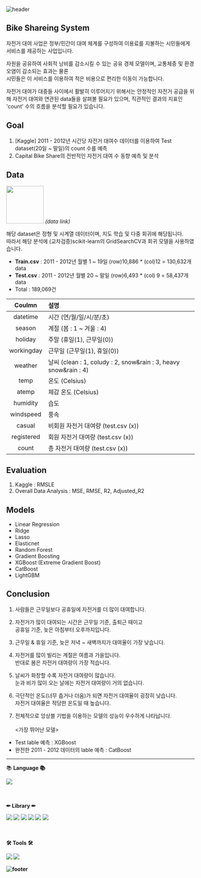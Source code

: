 ![header](https://capsule-render.vercel.app/api?type=waving&color=0:e1eec3,100:f05053&height=200&text=bike&nbsp;Share&nbsp;Demand&nbsp;Prediction&fontSize=55&fontAlignY=35&fontColor=FF4F8B&animation=fadeIn)

## Bike Shareing System
자전거 대여 사업은 정부/민간이 대여 체계를 구성하여 이용료를 지불하는 시민들에게 서비스를 제공하는 사업입니다.

자원을 공유하여 사회적 낭비를 감소시킬 수 있는 공유 경제 모델이며, 교통체증 및 환경오염이 감소되는 효과는 물론<br>
시민들은 이 서비스를 이용하여 적은 비용으로 편리한 이동이 가능합니다.

자전거 대여가 대중들 사이에서 활발히 이루어지기 위해서는 안정적인 자전거 공급을 위해 자전거 대여와 연관된 data들을 살펴볼 필요가 있으며, 직관적인 결과의 지표인 'count' 수의 흐름을 분석할 필요가 있습니다.

## Goal
1. [Kaggle] 2011 - 2012년 시간당 자전거 대여수 데이터를 이용하여 Test dataset(20일 ~ 말일)의 count 수를 예측
2. Capital Bike Share의 전반적인 자전거 대여 수 동향 예측 및 분석

## Data
<a href="https://www.kaggle.com/competitions/bike-sharing-demand/data"><img src="https://img.shields.io/badge/-white?style=flat-square&logo=kaggle&logoColor=20BEFF" width=100 /></a> <i>(data link)</i>

해당 dataset은 정형 및 시계열 데이터이며, 지도 학습 및 다중 회귀에 해당됩니다.<br>
따라서 해당 분석에 (교차검증)scikit-learn의 GridSearchCV과 회귀 모델을 사용하였습니다.

* **Train.csv** : 2011 - 2012년 월별 1 ~ 19일 (row)10,886 * (col)12 = 130,632개 data<br>
* **Test.csv**  : 2011 - 2012년 월별 20 ~ 말일 (row)6,493 * (col) 9 = 58,437개 data<br>
* Total     : 189,069건

|Coulmn|설명|
|:---:|:---|
|datetime|시간 (연/월/일/시/분/초)|
|season|계절 (봄 : 1 ~ 겨울 : 4)|
|holiday|주말 (휴일(1), 근무일(0))|
|workingday|근무일 (근무일(1), 휴일(0))|
|weather|날씨 (clean : 1, coludy : 2, snow&rain : 3, heavy snow&rain : 4)|
|temp|온도 (Celsius)|
|atemp|체감 온도 (Celsius)|
|humidity|습도|
|windspeed|풍속|
|casual|비회원 자전거 대여량 (test.csv (x))|
|registered|회원 자전거 대여량 (test.csv (x))|
|count|총 자전거 대여량 (test.csv (x))|

## Evaluation
1. Kaggle : RMSLE
2. Overall Data Analysis : MSE, RMSE, R2, Adjusted_R2

## Models
* Linear Regression
* Ridge
* Lasso
* Elasticnet
* Random Forest
* Gradient Boosting
* XGBoost (Extreme Gradient Boost)
* CatBoost
* LightGBM

## Conclusion

1. 사람들은 근무일보다 공휴일에 자전거를 더 많이 대여합니다.

2. 자전거가 많이 대여되는 시간은 근무일 기준, 출퇴근 때이고<br>
공휴일 기준, 늦은 아침부터 오후까지입니다.

3. 근무일 & 휴일 기준, 늦은 저녁 ~ 새벽까지가 대여율이 가장 낮습니다.

4. 자전거를 많이 빌리는 계절은 여름과 가을입니다.<br>
반대로 봄은 자전거 대여량이 가장 적습니다.

5. 날씨가 화창할 수록 자전거 대여량이 많습니다.<br>
눈과 비가 많이 오는 날에는 자전거 대여량이 거의 없습니다.

6. 극단적인 온도(너무 춥거나 더움)가 되면 자전거 대여율이 굉장히 낮습니다.<br>
자전거 대여율은 적당한 온도일 때 높습니다.

7. 전체적으로 앙상블 기법을 이용하는 모델의 성능이 우수하게 나타납니다.<br><br>
<가장 뛰어난 모델>
* Test lable 예측 : XGBoost
* 완전한 2011 - 2012 데이터의 lable 예측 : CatBoost
***

<div align=left>
📚 <b>Language<b> 📚  <br> </P>
<img src="https://img.shields.io/badge/Python-3776AB?style=flat-square&logo=Python&logoColor=yellow"/><br><br><br>

✏ <b>Library<b> ✏<br></P>
<img src="https://img.shields.io/badge/NumPy-blue?style=flat-square&logo=NumPy&logoColor=013243"/>
<img src="https://img.shields.io/badge/pandas-150458?style=flat-square&logo=pandas&logoColor=white"/>
<img src="https://img.shields.io/badge/scikit-learn-40AEF0?style=flat-square&logo=scikit-learn&logoColor=F7931E"/>
<img src="https://img.shields.io/badge/Matplotlib-004088?style=flat-square&logo=Matplotlib&logoColor=white"/>
<img src="https://img.shields.io/badge/Seaborn-26689A?style=flat-square&logo=Seaborn&logoColor=071D49"/>
<img src="https://img.shields.io/badge/SciPy-8CAAE6?style=flat-square&logo=SciPy&logoColor=071D49"/> <br><br><br>


🛠 <b>Tools<b> 🛠<br></P>
<img src="https://img.shields.io/badge/Anaconda-44A833?style=flat-square&logo=Anaconda&logoColor=green"/>
<img src="https://img.shields.io/badge/Jupyter Notebook-F37626?style=flat-square&logo=Jupyter&logoColor=white"/></div>


![footer](https://capsule-render.vercel.app/api?type=waving&color=0:e1eec3,100:f05053&height=200&text=Personal&nbsp;Project&fontSize=35&fontAlignY=80&fontColor=FF4F8B&animation=fadeIn&section=footer)
